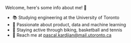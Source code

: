 Welcome, here's some info about me! 🤙

- 📚 Studying engineering at the University of Toronto
- 🧩 Passionate about product, data and machine learning
- 🚴‍ Staying active through biking, basketball and tennis
- 📩 Reach me at pascal.kardjian@mail.utoronto.ca

<!---
pkardjian/pkardjian is a ✨ special ✨ repository because its `README.md` (this file) appears on your GitHub profile.
You can click the Preview link to take a look at your changes.
--->
